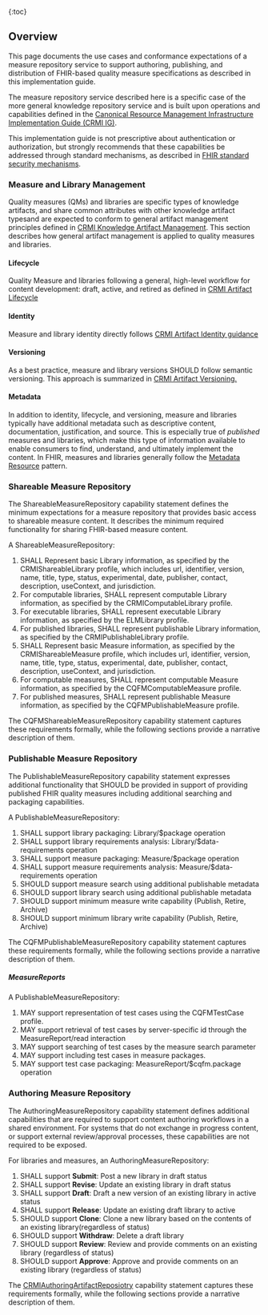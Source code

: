 {:toc}

## Overview
This page documents the use cases and conformance expectations of a measure repository service to support authoring, publishing, and distribution of FHIR-based quality measure specifications as described in this implementation guide.

The measure repository service described here is a specific case of the more general knowledge repository service and is built upon operations and capabilities defined in the [Canonical Resource Management Infrastructure Implementation Guide (CRMI IG)](http://hl7.org/fhir/uv/crmi).  

This implementation guide is not prescriptive about authentication or authorization, but strongly recommends that these capabilities be addressed through standard mechanisms, as described in [FHIR standard security mechanisms](https://www.hl7.org/fhir/security.html).

### Measure and Library Management

Quality measures (QMs) and libraries are specific types of knowledge artifacts, and share common attributes with other knowledge artifact typesand are expected to conform to general artifact management principles defined in [CRMI Knowledge Artifact Management](). This section describes how general artifact management is applied to quality measures and libraries.  

#### Lifecycle

Quality Measure and libraries following a general, high-level workflow for content development: draft, active, and retired as defined in [CRMI Artifact Lifecycle]()

#### Identity

Measure and library identity directly follows [CRMI Artifact Identity guidance]()

#### Versioning

As a best practice, measure and library versions SHOULD follow semantic versioning. This approach is summarized in [CRMI Artifact Versioning.]()

#### Metadata
In addition to identity, lifecycle, and versioning, measure and libraries typically have additional metadata such as descriptive content, documentation, justification, and source. This is especially true of _published_ measures and libraries, which make this type of information available to enable consumers to find, understand, and ultimately implement the content. In FHIR, measures and libraries generally follow the [Metadata Resource](https://hl7.org/fhir/clinicalreasoning-knowledge-artifact-representation.html#metadata) pattern. 

### Shareable Measure Repository

The ShareableMeasureRepository capability statement defines the minimum expectations for a measure repository that provides basic access to shareable measure content. It describes the minimum required functionality for sharing FHIR-based measure content. 

A ShareableMeasureRepository: 

1. SHALL Represent basic Library information, as specified by the CRMIShareableLibrary profile, which includes url, identifier, version, name, title, type, status, experimental, date, publisher, contact, description, useContext, and jurisdiction. 
2. For computable libraries, SHALL represent computable Library information, as specified by the CRMIComputableLibrary profile. 
3. For executable libraries, SHALL represent executable Library information, as specified by the ELMLibrary profile. 
4. For published libraries, SHALL represent publishable Library information, as specified by the CRMIPublishableLibrary profile. 
5. SHALL Represent basic Measure information, as specified by the CRMIShareableMeasure profile, which includes url, identifier, version, name, title, type, status, experimental, date, publisher, contact, description, useContext, and jurisdiction. 
6. For computable measures, SHALL represent computable Measure information, as specified by the CQFMComputableMeasure profile. 
7. For published measures, SHALL represent publishable Measure information, as specified by the CQFMPublishableMeasure profile.

The CQFMShareableMeasureRepository capability statement captures these requirements formally, while the following sections provide a narrative description of them.

### Publishable Measure Repository 

The PublishableMeasureRepository capability statement expresses additional functionality that SHOULD be provided in support of providing published FHIR quality measures including additional searching and packaging capabilities. 

A PublishableMeasureRepository:  

1. SHALL support library packaging: Library/$package operation 
2. SHALL support library requirements analysis: Library/$data-requirements operation 
3. SHALL support measure packaging: Measure/$package operation 
4. SHALL support measure requirements analysis: Measure/$data-requirements operation
5. SHOULD support measure search using additional publishable metadata
6. SHOULD support library search using additional publishable metadata
7. SHOULD support minimum measure write capability (Publish, Retire, Archive)
8. SHOULD support minimum library write capability (Publish, Retire, Archive) 

The CQFMPublishableMeasureRepository capability statement captures these requirements formally, while the following sections provide a narrative description of them. 

##### MeasureReports 

A PublishableMeasureRepository: 

1. MAY support representation of test cases using the CQFMTestCase profile. 
2. MAY support retrieval of test cases by server-specific id through the MeasureReport/read interaction 
3. MAY support searching of test cases by the measure search parameter 
4. MAY support including test cases in measure packages. 
5. MAY support test case packaging: MeasureReport/$cqfm.package operation 

### Authoring Measure Repository 

The AuthoringMeasureRepository capability statement defines additional capabilities that are required to support content authoring workflows in a shared environment. For systems that do not exchange in progress content, or support external review/approval processes, these capabilities are not required to be exposed. 

For libraries and measures, an AuthoringMeasureRepository: 

1. SHALL support **Submit**: Post a new library in draft status 
2. SHALL support **Revise**: Update an existing library in draft status 
3. SHALL support **Draft**: Draft a new version of an existing library in active status 
4. SHALL support **Release**: Update an existing draft library to active 
5. SHOULD support **Clone**: Clone a new library based on the contents of an existing library(regardless of status) 
6. SHOULD support **Withdraw**: Delete a draft library 
7. SHOULD support **Review**: Review and provide comments on an existing library (regardless of status) 
8. SHOULD support **Approve**: Approve and provide comments on an existing library (regardless of status) 

The [CRMIAuthoringArtifactReposiotry]({{site.data.fhir.ver.crmi}}/CapabilityStatement-crmi-authoring-artifact-repository.html) capability statement captures these requirements formally, while the following sections provide a narrative description of them. 